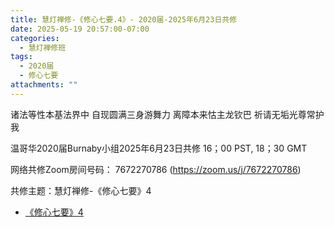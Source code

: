 ```yaml
---
title: 慧灯禅修-《修心七要.4》- 2020届-2025年6月23日共修
date: 2025-05-19 20:57:00-07:00
categories:
  - 慧灯禅修班
tags:
  - 2020届
  - 修心七要
attachments: ""
---
```

诸法等性本基法界中 自现圆满三身游舞力
离障本来怙主龙钦巴 祈请无垢光尊常护我

温哥华2020届Burnaby小组2025年6月23日共修
16；00 PST, 18；30 GMT

网络共修Zoom房间号码： 7672270786 (<https://zoom.us/j/7672270786>)

共修主题：慧灯禅修-《修心七要》4

* [《修心七要》4](https://www.fohuifayu.com/index.php/huideng-jiangtang/jingdian-jiedu/xiuxin-qiyao/966-l05016)







